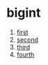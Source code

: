 # bigint

  1. [first](https://github.com/KhetagAb/cpp-itmo/blob/main/bigint-KhetagAb/big_integer.cpp)
  2. [second](https://github.com/qrort/bigint/blob/master/big_integer.cpp)
  3. [third](https://github.com/CPP-KT/bigint-task/blob/master/big_integer.cpp)
  4. [fourth](https://github.com/StarOrpheus/cpp_course/blob/master/big_integer2/big_integer.cpp)
